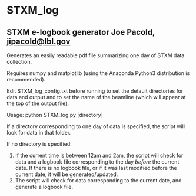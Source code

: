 # STXM_log
STXM e-logbook generator
Joe Pacold, jipacold@lbl.gov
----------------------------
Generates an easily readable pdf file summarizing one day
of STXM data collection.

Requires numpy and matplotlib (using the Anaconda Python3
distribution is recommended).

Edit STXM_log_config.txt before running to set the default
directories for data and output and to set the name of the
beamline (which will appear at the top of the output file). 

Usage:
python STXM_log.py [directory]

If a directory corresponding to one day of data is specified,
the script will look for data in that folder.

If no directory is specified:
1) If the current time is between 12am and 2am, the script
will check for data and a logbook file corresponding to the
day *before* the current date. If there is no logbook file,
or if it was last modified before the current date, it will
be generated/updated.
2) The script will check for data corresponding to the current
date, and generate a logbook file.
